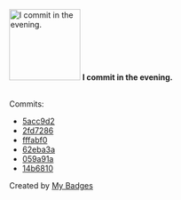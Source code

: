 <img src="https://my-badges.github.io/my-badges/evening-commits.png" alt="I commit in the evening." title="I commit in the evening." width="128">
<strong>I commit in the evening.</strong>
<br><br>

Commits:

- <a href="https://github.com/ksysoev/help-my-pet/commit/5acc9d212df28aff26467c43bb77b5079941c12b">5acc9d2</a>
- <a href="https://github.com/ksysoev/help-my-pet/commit/2fd72862bdfbd946d3a6722757bdeb142ae8721d">2fd7286</a>
- <a href="https://github.com/ksysoev/help-my-pet/commit/fffabf0c1352e66a56e4c0c24d9f4427aa7ce1b7">fffabf0</a>
- <a href="https://github.com/ksysoev/help-my-pet/commit/62eba3af4b32dc7441db07bef9f46d95c618a150">62eba3a</a>
- <a href="https://github.com/ksysoev/help-my-pet/commit/059a91a7a02b7072f87ec502e791873fa69bdea3">059a91a</a>
- <a href="https://github.com/ksysoev/help-my-pet/commit/14b6810b6b4439a892324e8e8f4a550173b741dd">14b6810</a>


Created by <a href="https://github.com/my-badges/my-badges">My Badges</a>